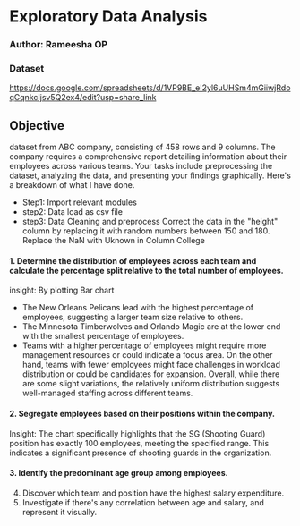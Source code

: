 # Exploratory Data Analysis
### Author: Rameesha OP
### Dataset
https://docs.google.com/spreadsheets/d/1VP9BE_eI2yl6uUHSm4mGiiwjRdoqCqnkcIjsv5Q2ex4/edit?usp=share_link
## Objective
 dataset from ABC company, consisting of 458 rows and 9 columns. The company requires a comprehensive report detailing information about their employees across various teams. Your tasks include preprocessing the dataset, analyzing the data, and presenting your findings graphically. Here's a breakdown of what I have done.
* Step1: Import relevant modules 
* step2: Data load as csv file
* step3: Data Cleaning and preprocess
 Correct the data in the "height" column by replacing it with random numbers between 150 and 180.
 Replace the NaN with Uknown in Column College
#### 1. Determine the distribution of employees across each team and calculate the percentage split relative to the total number of employees.
insight: By plotting Bar chart
* The New Orleans Pelicans lead with the highest percentage of employees, suggesting a larger team size relative to others.
* The Minnesota Timberwolves and Orlando Magic are at the lower end with the smallest percentage of employees.
* Teams with a higher percentage of employees might require more management resources or could indicate a focus area. On the other hand, teams with fewer employees might face challenges in workload distribution or could be candidates for expansion.
Overall, while there are some slight variations, the relatively uniform distribution suggests well-managed staffing across different teams.

#### 2. Segregate employees based on their positions within the company.
Insight:
The chart specifically highlights that the SG (Shooting Guard) position has exactly 100 employees, meeting the specified range. This indicates a significant presence of shooting guards in the organization.
#### 3. Identify the predominant age group among employees.

4. Discover which team and position have the highest salary expenditure.
5. Investigate if there's any correlation between age and salary, and represent it visually.
